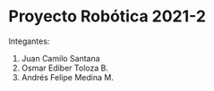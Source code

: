 # Proyecto Robótica 2021-2


Integantes: 
1. Juan Camilo Santana
2. Osmar Ediber Toloza B.
3. Andrés Felipe Medina M.
